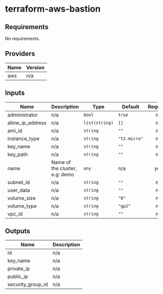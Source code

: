 # terraform-aws-bastion

<!--- BEGIN_TF_DOCS --->
## Requirements

No requirements.

## Providers

| Name | Version |
|------|---------|
| aws | n/a |

## Inputs

| Name | Description | Type | Default | Required |
|------|-------------|------|---------|:--------:|
| administrator | n/a | `bool` | `true` | no |
| allow\_ip\_address | n/a | `list(string)` | `[]` | no |
| ami\_id | n/a | `string` | `""` | no |
| instance\_type | n/a | `string` | `"t2.micro"` | no |
| key\_name | n/a | `string` | `""` | no |
| key\_path | n/a | `string` | `""` | no |
| name | Name of the cluster, e.g: demo | `any` | n/a | yes |
| subnet\_id | n/a | `string` | `""` | no |
| user\_data | n/a | `string` | `""` | no |
| volume\_size | n/a | `string` | `"8"` | no |
| volume\_type | n/a | `string` | `"gp2"` | no |
| vpc\_id | n/a | `string` | `""` | no |

## Outputs

| Name | Description |
|------|-------------|
| id | n/a |
| key\_name | n/a |
| private\_ip | n/a |
| public\_ip | n/a |
| security\_group\_id | n/a |

<!--- END_TF_DOCS --->
